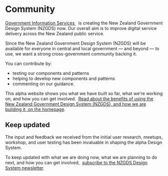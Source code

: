 # Community

<P styleSize="large">
    <a href="https://www.digital.govt.nz/digital-government/leadership-and-governance/government-chief-digital-officer-gcdo/who-supports-the-gcdo/">
        Government Information Services
    </a>&nbsp;
    is creating the New Zealand Government Design System (NZGDS) now. Our
    overall aim is to improve digital service delivery across the New Zealand
    public service.
</P>

Since the New Zealand Government Design System (NZGDS) will be available for everyone in central and local
government — and beyond — to use, we want a strong cross-government community backing it.

You can contribute by:

- testing our components and patterns
- helping to develop new components and patterns
- commenting on our guidance.

This alpha website shows you what we have built so far, what we're working on,
and how you can get involved.&nbsp;
[Read about the benefits of using the New Zealand Government Design System (NZGDS), and how we are building it, on the homepage](https://design-system-alpha.digital.govt.nz/).

## Keep updated

The input and feedback we received from the initial user research, meetups,
workshop, and user testing has been invaluable in shaping the alpha Design
System.

To keep updated with what we are doing now, what we are planning to do next,
and how you can get involved,&nbsp;
[subscribe to the NZGDS Design System newsletter](https://confirmsubscription.com/h/j/712F84D0A3086D2B).
